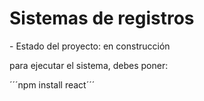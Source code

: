 <h1> Sistemas de registros </h1>
- Estado del proyecto: en construcción

para ejecutar el sistema, debes poner:

´´´npm install react´´´
